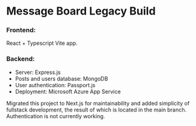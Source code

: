 # Message Board Legacy Build

### Frontend:

React + Typescript Vite app.

### Backend:

- Server: Express.js
- Posts and users database: MongoDB
- User authentication: Passport.js
- Deployment: Microsoft Azure App Service

Migrated this project to Next.js for maintainability and added simplicity of fullstack development, the result of which is located in the main branch. Authentication is not currently working.
